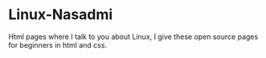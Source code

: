 # Linux-Nasadmi
Html pages where I talk to you about Linux, I give these open source pages for beginners in html and css.
